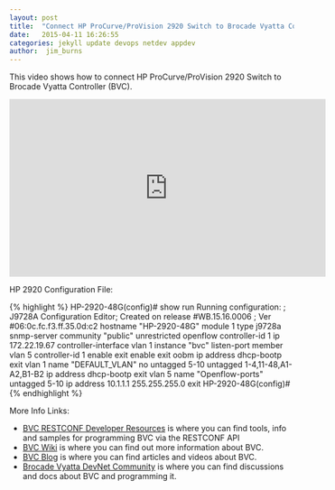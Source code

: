 ```yaml
---
layout: post
title:  "Connect HP ProCurve/ProVision 2920 Switch to Brocade Vyatta Controller(BVC)"
date:   2015-04-11 16:26:55
categories: jekyll update devops netdev appdev
author:  jim_burns
---
```


This video shows how to connect HP ProCurve/ProVision 2920 Switch to Brocade Vyatta Controller (BVC).

<iframe width="560" height="315" src="https://www.youtube.com/embed/_qw--tFSj9E" frameborder="0" allowfullscreen></iframe>

HP 2920 Configuration File:

{% highlight %}
HP-2920-48G(config)# show run
Running configuration:
; J9728A Configuration Editor; Created on release #WB.15.16.0006
; Ver #06:0c.fc.f3.ff.35.0d:c2
hostname "HP-2920-48G"
module 1 type j9728a
snmp-server community "public" unrestricted
openflow
   controller-id 1 ip 172.22.19.67 controller-interface vlan 1
   instance "bvc"
      listen-port
      member vlan 5
      controller-id 1
      enable
      exit
   enable
   exit
oobm
   ip address dhcp-bootp
   exit
vlan 1
   name "DEFAULT_VLAN"
   no untagged 5-10
   untagged 1-4,11-48,A1-A2,B1-B2
   ip address dhcp-bootp
   exit
vlan 5
   name "Openflow-ports"
   untagged 5-10
   ip address 10.1.1.1 255.255.255.0
   exit
HP-2920-48G(config)#
{% endhighlight %}


More Info Links:

 * <a href="https://github.com/BRCDcomm/BVC/wiki/RESTCONF-Developer-Resources" target="_blank">BVC RESTCONF Developer Resources</a> is where you can find tools, info and samples for programming BVC via the RESTCONF API
 * <a href="https://github.com/BRCDcomm/BVC/wiki" target="_blank">BVC Wiki</a> is where you can find out more information about BVC.
 * <a href="https://brcdcomm.github.io/BVC/" target="_blank">BVC Blog</a> is where you can find articles and videos about BVC.
 * <a href="http://community.brocade.com/t5/DevNet/ct-p/APISupport" target="_blank">Brocade Vyatta DevNet Community</a> is where you can find discussions and docs about BVC and programming it.

[InstallBVC]: http://brcdcomm.github.io/BVC/jekyll/update/devops/netdev/appdev/2015/01/19/install-brocade-vyatta-controller.html
[ProgramOpenFlow]: http://brcdcomm.github.io/BVC/jekyll/update/devops/netdev/appdev/2015/02/10/restconf-app-1.html
